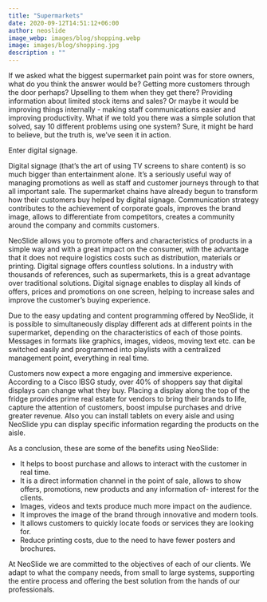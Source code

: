```yaml
---
title: "Supermarkets"
date: 2020-09-12T14:51:12+06:00
author: neoslide
image_webp: images/blog/shopping.webp
image: images/blog/shopping.jpg
description : ""
---
```

   If we asked what the biggest supermarket pain point was for store owners, what do you think the answer would be? Getting more customers through the door perhaps? Upselling to them when they get there? Providing information about limited stock items and sales? Or maybe it would be improving things internally - making staff communications easier and improving productivity. What if we told you there was a simple solution that solved, say 10 different problems using one system? Sure, it might be hard to believe, but the truth is, we’ve seen it in action.

   Enter digital signage.

   Digital signage (that’s the art of using TV screens to share content) is so much bigger than entertainment alone. It’s a seriously useful way of managing promotions as well as staff and customer journeys through to that all important sale. The supermarket chains have already begun to transform how their customers buy helped by digital signage. Communication strategy contributes to the achievement of corporate goals, improves the brand image, allows to differentiate from competitors, creates a community around the company and commits customers.

   NeoSlide allows you to promote offers and characteristics of products in a simple way and with a great impact on the consumer, with the advantage that it does not require logistics costs such as distribution, materials or printing. Digital signage offers countless solutions. In a industry with thousands of references, such as supermarkets, this is a great advantage over traditional solutions. Digital signage enables to display all kinds of offers, prices and promotions on one screen, helping to increase sales and improve the customer’s buying experience.

   Due to the easy updating and content programming offered by NeoSlide, it is possible to simultaneously display different ads at different points in the supermarket, depending on the characteristics of each of those points. Messages in formats like graphics, images, videos, moving text etc. can be switched easily and programmed into playlists with a centralized management point, everything in real time. 

   Customers now expect a more engaging and immersive experience. According to a Cisco IBSG study, over 40% of shoppers say that digital displays can change what they buy. Placing a display along the top of the fridge provides prime real estate for vendors to bring their brands to life, capture the attention of customers, boost impulse purchases and drive greater revenue. Also you can install tablets on every aisle and using NeoSlide ypu can display specific information regarding the products on the aisle.  

   As a conclusion, these are some of the benefits using NeoSlide:

   - It helps to boost purchase and allows to interact with the customer in real time. 
   - It is a direct information channel in the point of sale, allows to show offers, promotions, new products and any information of- interest for the clients.
   - Images, videos and texts produce much more impact on the audience.
   - It improves the image of the brand through innovative and modern tools.
   - It allows customers to quickly locate foods or services they are looking for.
   - Reduce printing costs, due to the need to have fewer posters and brochures.

   At NeoSlide we are committed to the objectives of each of our clients. We adapt to what the company needs, from small to large systems, supporting the entire process and offering the best solution from the hands of our professionals.



